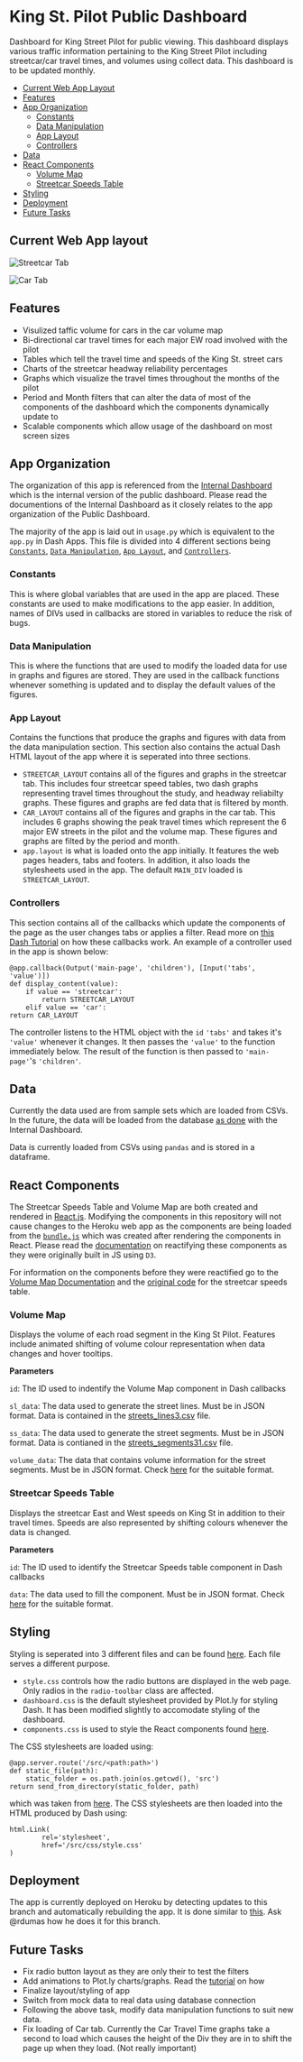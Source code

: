 # King St. Pilot Public Dashboard
Dashboard for King Street Pilot for public viewing. This dashboard displays various traffic information pertaining to the King Street Pilot including streetcar/car travel times, and volumes using collect data. This dashboard is to be updated monthly.

- [Current Web App Layout](#current-web-app-layout)
- [Features](#features)
- [App Organization](#app-organization)
  - [Constants](#constants)
  - [Data Manipulation](#data-manipulation)
  - [App Layout](#app-layout)
  - [Controllers](#controllers)
- [Data](#data)
- [React Components](#react-components)
  - [Volume Map](#volume-map)
  - [Streetcar Speeds Table](#streetcar-speeds-table)
- [Styling](#styling)
- [Deployment](#deployment)
- [Future Tasks](#future-tasks)

## Current Web App layout
![Streetcar Tab](https://github.com/CityofToronto/bdit_king_pilot_dashboard/blob/public-dashboard-layout/imgs/1.PNG "Streetcar Tab")

![Car Tab](https://github.com/CityofToronto/bdit_king_pilot_dashboard/blob/public-dashboard-layout/imgs/2.PNG "Car Tab")

## Features
- Visulized taffic volume for cars in the car volume map
- Bi-directional car travel times for each major EW road involved with the pilot
- Tables which tell the travel time and speeds of the King St. street cars
- Charts of the streetcar headway reliability percentages
- Graphs which visualize the travel times throughout the months of the pilot
- Period and Month filters that can alter the data of most of the components of the dashboard which the components dynamically update to
- Scalable components which allow usage of the dashboard on most screen sizes

## App Organization
The organization of this app is referenced from the [Internal Dashboard](https://github.com/CityofToronto/bdit_king_pilot_dashboard/tree/internal_dash_v3) which is the internal version of the public dashboard. Please read the documentions of the Internal Dashboard as it closely relates to the app organization of the Public Dashboard.

The majority of the app is laid out in `usage.py` which is equivalent to the `app.py` in Dash Apps. This file is divided into 4 different sections being [`Constants`](#constants), [`Data Manipulation`](#data-manipulation), [`App Layout`](#app-layout), and [`Controllers`](#controllers).

### Constants
This is where global variables that are used in the app are placed. These constants are used to make modifications to the app easier. In addition, names of DIVs used in callbacks are stored in variables to reduce the risk of bugs.

### Data Manipulation
This is where the functions that are used to modify the loaded data for use in graphs and figures are stored. They are used in the callback functions whenever something is updated and to display the default values of the figures. 

### App Layout
Contains the functions that produce the graphs and figures with data from the data manipulation section. This section also contains the actual Dash HTML layout of the app where it is seperated into three sections.
- `STREETCAR_LAYOUT` contains all of the figures and graphs in the streetcar tab. This includes four streetcar speed tables, two dash graphs representing travel times throughout the study, and headway reliabilty graphs. These figures and graphs are fed data that is filtered by month.
- `CAR_LAYOUT` contains all of the figures and graphs in the car tab. This includes 6 graphs showing the peak travel times which represent the 6 major EW streets in the pilot and the volume map. These figures and graphs are filted by the period and month.
- `app.layout` is what is loaded onto the app initially. It features the web pages headers, tabs and footers. In addition, it also loads the stylesheets used in the app. The default `MAIN_DIV` loaded is `STREETCAR_LAYOUT`.

### Controllers
This section contains all of the callbacks which update the components of the page as the user changes tabs or applies a filter. Read more on [this Dash Tutorial](https://dev.to/alysivji/interactive-web-based-dashboards-in-python-5hf) on how these callbacks work. An example of a controller used in the app is shown below:
```
@app.callback(Output('main-page', 'children'), [Input('tabs', 'value')])
def display_content(value):
	if value == 'streetcar':
		return STREETCAR_LAYOUT
	elif value == 'car':
return CAR_LAYOUT
```
The controller listens to the HTML object with the `id` `'tabs'` and takes it's `'value'` whenever it changes. It then passes the `'value'` to the function immediately below. The result of the function is then passed to `'main-page'`'s `'children'`.

## Data
Currently the data used are from sample sets which are loaded from CSVs. In the future, the data will be loaded from the database [as done](https://github.com/CityofToronto/bdit_king_pilot_dashboard/tree/internal_dash_v3#data) with the Internal Dashboard.

Data is currently loaded from CSVs using `pandas` and is stored in a dataframe.

## React Components
The Streetcar Speeds Table and Volume Map are both created and rendered in [React.js](https://reactjs.org/). Modifying the components in this repository will not cause changes to the Heroku web app as the components are being loaded from the [`bundle.js`](https://github.com/CityofToronto/bdit_king_pilot_dashboard/blob/public-dashboard-layout/dash_components/bundle.js) which was created after rendering the components in React. Please read the [documentation](https://github.com/CityofToronto/bdit_king_pilot_dashboard/tree/dash_components) on reactifying these components as they were originally built in JS using `D3`.

For information on the components before they were reactified go to the [Volume Map Documentation](https://github.com/CityofToronto/bdit_king_pilot_dashboard/tree/gh-pages/d3-volume_map) and the [original code](https://github.com/CityofToronto/bdit_king_pilot_dashboard/blob/gh-pages/d3-streetcar_speeds/index.html) for the streetcar speeds table.

### Volume Map
Displays the volume of each road segment in the King St Pilot. Features include animated shifting of volume colour representation when data changes and hover tooltips.

**Parameters**

`id`: The ID used to indentify the Volume Map component in Dash callbacks

`sl_data`: The data used to generate the street lines. Must be in JSON format. Data is contained in the [streets_lines3.csv](https://github.com/CityofToronto/bdit_king_pilot_dashboard/blob/public-dashboard-layout/streets_lines3.csv) file.

`ss_data`: The data used to generate the street segments. Must be in JSON format. Data is contianed in the [ 	streets_segments31.csv](https://github.com/CityofToronto/bdit_king_pilot_dashboard/blob/public-dashboard-layout/streets_segments31.csv) file.

`volume_data`: The data that contains volume information for the street segments. Must be in JSON format. Check [here](https://github.com/CityofToronto/bdit_king_pilot_dashboard/blob/public-dashboard-layout/street_volumes.csv) for the suitable format.

### Streetcar Speeds Table
Displays the streetcar East and West speeds on King St in addition to their travel times. Speeds are also represented by shifting colours whenever the data is changed.

**Parameters**

`id`: The ID used to identify the Streetcar Speeds table component in Dash callbacks

`data`: The data used to fill the component. Must be in JSON format. Check [here](https://github.com/CityofToronto/bdit_king_pilot_dashboard/blob/public-dashboard-layout/streetcar_travel_times.csv) for the suitable format.

## Styling
Styling is seperated into 3 different files and can be found [here](https://github.com/CityofToronto/bdit_king_pilot_dashboard/tree/public-dashboard-layout/src/css). Each file serves a different purpose.
- `style.css` controls how the radio buttons are displayed in the web page. Only radios in the `radio-toolbar` class are affected.
- `dashboard.css` is the default stylesheet provided by Plot.ly for styling Dash. It has been modified slightly to accomodate styling of the dashboard.
- `components.css` is used to style the React components found [here](https://github.com/CityofToronto/bdit_king_pilot_dashboard/tree/public-dashboard-layout/src/components).

The CSS stylesheets are loaded using:
```
@app.server.route('/src/<path:path>')
def static_file(path):
    static_folder = os.path.join(os.getcwd(), 'src')
return send_from_directory(static_folder, path)
```
which was taken from [here](https://community.plot.ly/t/serve-locally-option-with-additional-scripts-and-style-sheets/6974/6).
The CSS stylesheets are then loaded into the HTML produced by Dash using:
```
html.Link(
		rel='stylesheet',
		href='/src/css/style.css'
)
```

## Deployment
The app is currently deployed on Heroku by detecting updates to this branch and automatically rebuilding the app. It is done similar to [this](https://github.com/CityofToronto/bdit_king_pilot_dashboard/tree/internal_dash_v3#deployment). Ask @rdumas how he does it for this branch.

## Future Tasks
- Fix radio button layout as they are only their to test the filters
- Add animations to Plot.ly charts/graphs. Read the [tutorial](https://plot.ly/python/animations/) on how
- Finalize layout/styling of app
- Switch from mock data to real data using database connection
- Following the above task, modify data manipulation functions to suit new data.
- Fix loading of Car tab. Currently the Car Travel Time graphs take a second to load which causes the height of the Div they are in to shift the page up when they load. (Not really important)
